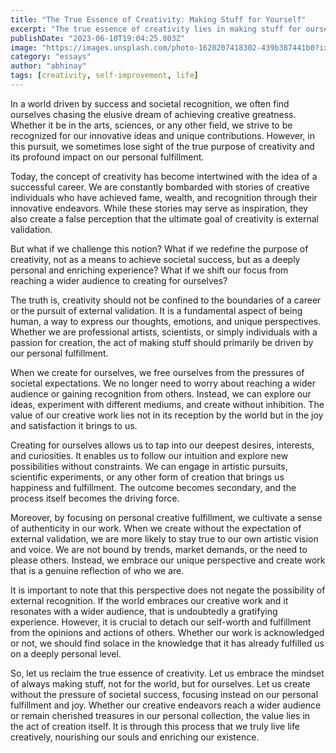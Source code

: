 ```yaml
---
title: "The True Essence of Creativity: Making Stuff for Yourself"
excerpt: "The true essence of creativity lies in making stuff for ourselves, not for societal success. Discover the joy of creating without external validation in this article"
publishDate: "2023-06-10T19:04:25.803Z"
image: "https://images.unsplash.com/photo-1620207418302-439b387441b0?ixlib=rb-4.0.3&ixid=M3wxMjA3fDB8MHxwaG90by1wYWdlfHx8fGVufDB8fHx8fA%3D%3D&auto=format&fit=crop&w=1920&q=100"
category: "essays"
author: "abhinay"
tags: [creativity, self-improvement, life]
---
```


In a world driven by success and societal recognition, we often find ourselves chasing the elusive dream of achieving creative greatness. Whether it be in the arts, sciences, or any other field, we strive to be recognized for our innovative ideas and unique contributions. However, in this pursuit, we sometimes lose sight of the true purpose of creativity and its profound impact on our personal fulfillment.

Today, the concept of creativity has become intertwined with the idea of a successful career. We are constantly bombarded with stories of creative individuals who have achieved fame, wealth, and recognition through their innovative endeavors. While these stories may serve as inspiration, they also create a false perception that the ultimate goal of creativity is external validation.

But what if we challenge this notion? What if we redefine the purpose of creativity, not as a means to achieve societal success, but as a deeply personal and enriching experience? What if we shift our focus from reaching a wider audience to creating for ourselves?

The truth is, creativity should not be confined to the boundaries of a career or the pursuit of external validation. It is a fundamental aspect of being human, a way to express our thoughts, emotions, and unique perspectives. Whether we are professional artists, scientists, or simply individuals with a passion for creation, the act of making stuff should primarily be driven by our personal fulfillment.

When we create for ourselves, we free ourselves from the pressures of societal expectations. We no longer need to worry about reaching a wider audience or gaining recognition from others. Instead, we can explore our ideas, experiment with different mediums, and create without inhibition. The value of our creative work lies not in its reception by the world but in the joy and satisfaction it brings to us.

Creating for ourselves allows us to tap into our deepest desires, interests, and curiosities. It enables us to follow our intuition and explore new possibilities without constraints. We can engage in artistic pursuits, scientific experiments, or any other form of creation that brings us happiness and fulfillment. The outcome becomes secondary, and the process itself becomes the driving force.

Moreover, by focusing on personal creative fulfillment, we cultivate a sense of authenticity in our work. When we create without the expectation of external validation, we are more likely to stay true to our own artistic vision and voice. We are not bound by trends, market demands, or the need to please others. Instead, we embrace our unique perspective and create work that is a genuine reflection of who we are.

It is important to note that this perspective does not negate the possibility of external recognition. If the world embraces our creative work and it resonates with a wider audience, that is undoubtedly a gratifying experience. However, it is crucial to detach our self-worth and fulfillment from the opinions and actions of others. Whether our work is acknowledged or not, we should find solace in the knowledge that it has already fulfilled us on a deeply personal level.

So, let us reclaim the true essence of creativity. Let us embrace the mindset of always making stuff, not for the world, but for ourselves. Let us create without the pressure of societal success, focusing instead on our personal fulfillment and joy. Whether our creative endeavors reach a wider audience or remain cherished treasures in our personal collection, the value lies in the act of creation itself. It is through this process that we truly live life creatively, nourishing our souls and enriching our existence.

